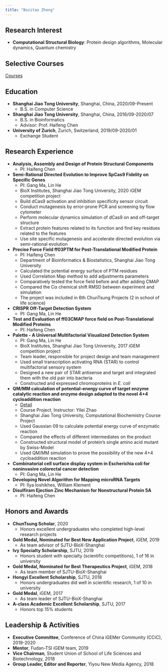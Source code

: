 ```yaml
---
title: "Bozitao Zhong"
---
```


## Research Interest

- **Computational Structural Biology**: Protein design algorithms, Molecular dynamics, Quantum chemistry

## Selective Courses

[Courses](https://zuricho.github.io/CV/course)

## Education

- **Shanghai Jiao Tong University**, Shanghai, China, 2020/09-Present
  - B.S. in Computer Science
- **Shanghai Jiao Tong University**, Shanghai, China, 2016/09-2020/07
  - B.S. in Bioinformatics
  - Advisor: Prof. Haifeng Chen
- **University of Zurich**, Zurich, Switzerland, 2019/09-2020/01
  - Exchange Student

## Research Experience

- **Analysis, Assembly and Design of Protein Structural Components**
  - PI: Haifeng Chen
- **Semi-Rational Directed Evolution to Improve SpCas9 Fidelity on Specific Genes**
  - PI: Gang Ma, Lin He
  - BioX Institutes, Shanghai Jiao Tong University, 2020 iGEM competition project
  - Build dCas9 activation and inhibition specificity sensor circuit
  - Conduct mutagenesis by error-prone PCR and screening by flow cytometer
  - Perform molecular dynamics simulation of dCas9 on and off-target structure
  - Extract protein features related to its function and find key residues related to the features
  - Use site specific mutagenesis and accelerate directed evolution via semi-rational evolution
- **Precise Force Field ff03PTM for Post-Translational Modified Protein**
  - PI: Haifeng Chen
  - Department of Bioinformatics & Biostatistics, Shanghai Jiao Tong University
  - Calculated the potential energy surface of PTM residues
  - Used Correlation Map method to add adjustments parameters
  - Comparatively tested the force field before and after adding CMAP
  - Compared the Cα chemical shift RMSD between experiment and simulation
  - The project was included in 6th ChunTsung Projects (2 in school of life science)
- **CRISPR Off-Target Detection System**
  - PI: Gang Ma, Lin He
- **Test and Evaluation of ff03CMAP force field on Post-Translational Modified Proteins**
  - PI: Haifeng Chen
- **Palette - A Universal Multifactorial Visualized Detection System**
  - PI: Gang Ma, Lin He
  - BioX Institutes, Shanghai Jiao Tong University, 2017 iGEM competition project
  - Team leader, responsible for project design and team management
  - Used small transcription activating RNA (STAR) to control multifactorial sensory system
  - Designed a new pair of STAR antisense and target and integrated them with the old pair into bacteria
  - Constructed and expressed chromoproteins in *E. coli*
- **QM/MM calculation of potential-energy curve of target enzyme catalytic reaction and enzyme design adapted to the novel 4+4 cycloaddition reaction**
  - [Detail](https://zuricho.github.io/CV//Gauss)
  - Course Project, Instructor: Yilei Zhao
  - Shanghai Jiao Tong University, Computational Biochemistry Course Project
  - Used Gaussian 09 to calculate potential energy curve of enzymatic reaction
  - Compared the effects of different intermediates on the product
  - Constructed structural model of protein’s single amino acid mutant by Swiss-Model
  - Used QM/MM simulation to prove the possibility of the new 4+4 cycloaddition reaction
- **Combinatorial cell surface display system in Escherichia coli for noninvasive colorectal cancer detection**
  - PI: Gang Ma, Lin He
- **Developing Novel Algorithm for Mapping microRNA Targets**
  - PI: Ilya Ioshikhes, William Klement
- **Disulfiram Ejection Zinc Mechanism for Nonstructural Protein 5A**
  - PI: Haifeng Chen

## Honors and Awards

- **ChunTsung Scholar**, 2020
  - Honors excellent undergraduates who completed high-level research projects
- **Gold Medal, Nominated for Best New Application Project**, iGEM, 2019
  - As team advisor of SJTU-BioX-Shanghai
- **Ivy Specialty Scholarship**, SJTU, 2019
  - Honors student with specialty (scientific competitions), 1 of 16 in university
- **Gold Medal, Nominated for Best Therapeutics Project**, iGEM, 2018
  - As team member of SJTU-BioX-Shanghai
- **Hongyi Excellent Scholarship**, SJTU, 2018
  - Honors undergraduates did well in scientific research, 1 of 10 in university
- **Gold Medal**, iGEM, 2017
  - As team leader of SJTU-BioX-Shanghai
- **A-class Academic Excellent Scholarship**, SJTU, 2017
  - Honors top 15% students

## Leadership & Activities

- **Executive Committee**, Conference of China iGEMer Community (CCiC), 2019-2020
- **Mentor**, Fudan-TSI iGEM team, 2019
- **Vice Chairman**, Student Union of School of Life Sciences and Biotechnology, 2018
- **Group Leader, Editor and Reporter**, Yiyou New Media Agency, 2018